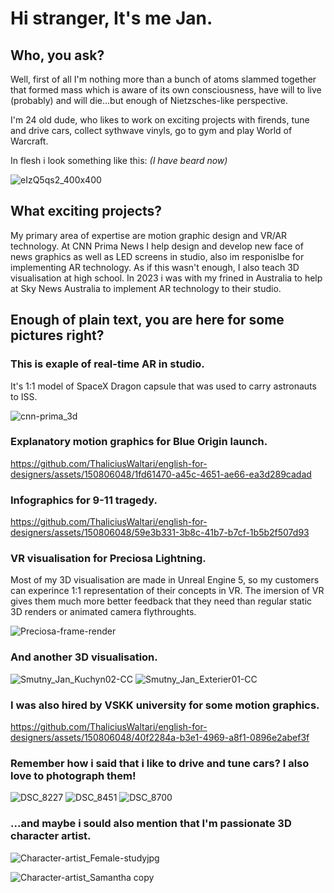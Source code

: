 
# Hi stranger, It's me Jan.
## Who, you ask? 
Well, first of all I'm nothing more than a bunch of atoms slammed together that formed mass which is aware of its own consciousness, have will to live (probably) and will die...but enough of Nietzsches-like perspective. 

I'm 24 old dude, who likes to work on exciting projects with firends, tune and drive cars, collect sythwave vinyls, go to gym and play World of Warcraft.

In flesh i look something like this:
*(I have beard now)*

![eIzQ5qs2_400x400](https://github.com/ThaliciusWaltari/english-for-designers/assets/150806048/5cd5d42c-7127-415f-909e-22e7407c6e94)

## What exciting projects?
My primary area of expertise are motion graphic design and VR/AR technology. At CNN Prima News I help design and develop new face of news graphics as well as LED screens in studio, also im responislbe for implementing AR technology. As if this wasn't enough, I also teach 3D visualisation at high school. In 2023 i was with my frined in Australia to help at Sky News Australia to implement AR technology to their studio.

## Enough of plain text, you are here for some pictures right?

### This is exaple of real-time AR in studio. 
It's 1:1 model of SpaceX Dragon capsule that was used to carry astronauts to ISS.

![cnn-prima_3d](https://github.com/ThaliciusWaltari/english-for-designers/assets/150806048/4712e285-73d7-45dd-b1ed-47fc6da98ab8)

### Explanatory motion graphics for Blue Origin launch.

https://github.com/ThaliciusWaltari/english-for-designers/assets/150806048/1fd61470-a45c-4651-ae66-ea3d289cadad

### Infographics for 9-11 tragedy.

https://github.com/ThaliciusWaltari/english-for-designers/assets/150806048/59e3b331-3b8c-41b7-b7cf-1b5b2f507d93

### VR visualisation for Preciosa Lightning.
Most of my 3D visualisation are made in Unreal Engine 5, so my customers can experince 1:1 representation of their concepts in VR. The imersion of VR gives them much more better feedback that they need than regular static 3D renders or animated camera flythroughts.

![Preciosa-frame-render](https://github.com/ThaliciusWaltari/english-for-designers/assets/150806048/2ab90836-e6ba-41da-9190-a9b7b7a4ae61)

### And another 3D visualisation.
![Smutny_Jan_Kuchyn02-CC](https://github.com/ThaliciusWaltari/english-for-designers/assets/150806048/15c76522-d937-400b-87ca-fbb1136ecf84)
![Smutny_Jan_Exterier01-CC](https://github.com/ThaliciusWaltari/english-for-designers/assets/150806048/b7e84b0d-d868-4236-ac96-138683b588ba)

### I was also hired by VSKK university for some motion graphics.

https://github.com/ThaliciusWaltari/english-for-designers/assets/150806048/40f2284a-b3e1-4969-a8f1-0896e2abef3f

### Remember how i said that i like to drive and tune cars? I also love to photograph them!

![DSC_8227](https://github.com/ThaliciusWaltari/english-for-designers/assets/150806048/836641d7-4be6-43c1-ba85-f7e51b1c0080)
![DSC_8451](https://github.com/ThaliciusWaltari/english-for-designers/assets/150806048/c05ca3fd-a950-425e-b941-dd1f79fe8ee9)
![DSC_8700](https://github.com/ThaliciusWaltari/english-for-designers/assets/150806048/1433538f-4c7c-4e2b-835a-34d65c123789)

### ...and maybe i sould also mention that I'm passionate 3D character artist.
![Character-artist_Female-studyjpg](https://github.com/ThaliciusWaltari/english-for-designers/assets/150806048/a2571e69-4513-4058-9e64-7def7fa80c3b)

![Character-artist_Samantha copy](https://github.com/ThaliciusWaltari/english-for-designers/assets/150806048/f4fa63bf-3dad-45a0-a8e0-c12550d31f07)
